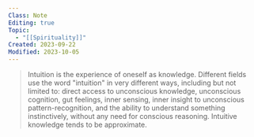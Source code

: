 ```yaml
---
Class: Note
Editing: true
Topic:
  - "[[Spirituality]]"
Created: 2023-09-22
Modified: 2023-10-05
---
```


> Intuition is the experience of oneself as knowledge. Different fields use the word "intuition" in very different ways, including but not limited to: direct access to unconscious knowledge, unconscious cognition, gut feelings, inner sensing, inner insight to unconscious pattern-recognition, and the ability to understand something instinctively, without any need for conscious reasoning. Intuitive knowledge tends to be approximate.
